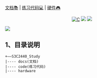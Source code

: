 <p align="center">

[文档📚](/docs/) |
[练习代码💻](/code/) |
[硬件🎮](/hardware/)
</p>

<p align="center">
  <a href="https://zh.wikipedia.org/wiki/C%E8%AF%AD%E8%A8%80"><img src="https://img.shields.io/badge/language-C-brigreen.svg?style=flat-square" alt="C"></a>
  <a href="https://www.arm.com/"><img src="https://img.shields.io/badge/Device-ARM9-blue" ></a>
  <a href="https://gcc.gnu.org/"><img src="https://img.shields.io/badge/Compiler-gcc-ff69b4" ></a>

  <a href="https://www.linux.org/"><img src="https://img.shields.io/badge/OS-Linux-yellow" ></a>
</p>


## 1、目录说明
```
+——S3C2440_Study
|---- docs(文档)
|---- code(练习代码)     
|---- hardware
```